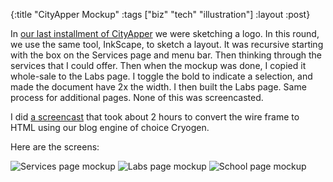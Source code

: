 {:title "CityApper Mockup"
 :tags ["biz" "tech" "illustration"]
 :layout :post}

In [our last installment of CityApper](/2018-12-21-logo-sketch-2) we were sketching a logo. In this round,
we use the same tool, InkScape, to sketch a layout. It was recursive starting
with the box on the Services page and menu bar. Then thinking through the 
services that I could offer. Then when the mockup was done, I copied it whole-sale
to the Labs page. I toggle the bold to indicate a selection, and made the
document have 2x the width. I then built the Labs page. Same process for
additional pages. None of this was screencasted.

I did [a screencast](https://www.twitch.tv/videos/364603229) that took about 2 hours to convert the wire frame to HTML
using our blog engine of choice Cryogen.

Here are the screens:

![Services page mockup](/img/2019-01-15-cityapper-mockup/cityapper-services.png)
![Labs page mockup](/img/2019-01-15-cityapper-mockup/cityapper-labs.png)
![School page mockup](/img/2019-01-15-cityapper-mockup/cityapper-school.png)
